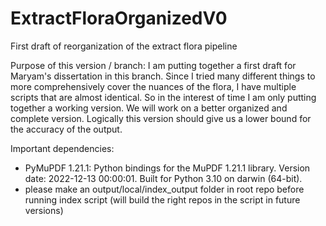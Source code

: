 # ExtractFloraOrganizedV0
First draft of reorganization of the extract flora pipeline

Purpose of this version / branch: 
I am putting together a first draft for Maryam's dissertation in this branch. Since I tried many different things to more comprehensively cover the nuances of the flora, I have multiple scripts that are almost identical. So in the interest of time I am only putting together a working version. We will work on a better organized and complete version. Logically this version should give us a lower bound for the accuracy of the output. 

Important dependencies: 
- PyMuPDF 1.21.1: Python bindings for the MuPDF 1.21.1 library.
Version date: 2022-12-13 00:00:01.
Built for Python 3.10 on darwin (64-bit).
- please make an output/local/index_output folder in root repo before running index script (will build the right repos in the script in future versions)